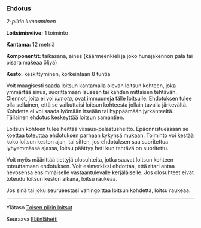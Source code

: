 ### Ehdotus

*2-piirin lumoaminen*

**Loitsimisviive:** 1 toiminto

**Kantama:** 12 metriä

**Komponentit:** taikasana, aines (käärmeenkieli ja joko hunajakennon pala tai pisara makeaa öljyä)

**Kesto:** keskittyminen, korkeintaan 8 tuntia

Voit maagisesti saada loitsun kantamalla olevan loitsun kohteen, joka ymmärtää sinua, suorittamaan lauseen tai kahden mittaisen tehtävän. Olennot, joita ei voi *lumota*, ovat immuuneja tälle loitsulle. Ehdotuksen tulee olla sellainen, että se vaikuttaisi loitsun kohteesta jollain tavalla järkevältä. Kohdetta ei voi saada lyömään itseään tai hyppäämään jyrkänteeltä. Tällainen ehdotus keskeyttää loitsun samantien.

Loitsun kohteen tulee heittää viisaus-pelastusheitto. Epäonnistuessaan se koettaa toteuttaa ehdotuksen parhaan kykynsä mukaan. Toiminto voi kestää koko loitsun keston ajan, tai sitten, jos ehdotuksen saa suoritettua lyhyemmässä ajassa, loitsu päättyy heti kun tehtävä on suoritettu.

Voit myös määrittää tiettyjä olosuhteita, jotka saavat loitsun kohteen toteuttamaan ehdotuksen. Voit esimerkiksi ehdottaa, että ritari antaa hevosensa ensimmäiselle vastaantulevalle kerjäläiselle. Jos olosuhteet eivät toteudu loitsun keston aikana, loitsu raukeaa.

Jos sinä tai joku seurueestasi vahingoittaa loitsun kohdetta, loitsu raukeaa.

----

Ylätaso [Toisen piirin loitsut](2_piirin_loitsut.md)

Seuraava [Eläinlähetti](Eläinlähetti.md)
